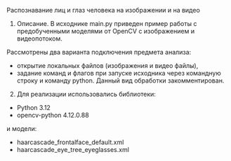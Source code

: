 ﻿Распознавание лиц и глаз человека на изображении и на видео

1. Описание. В исходнике main.py приведен пример работы с предобученными моделями от OpenCV с изображением и видеопотоком.

Рассмотрены два варианта подключения предмета анализа:
- открытие локальных файлов (изображения и видео файлы),
- задание команд и флагов при запуске исходника через командную строку и команду python. Данный вид обработки закомментирован.

2. Для реализации использовались библиотеки:
- Python 3.12
- opencv-python 4.12.0.88

и модели:
- haarcascade_frontalface_default.xml
- haarcascade_eye_tree_eyeglasses.xml
